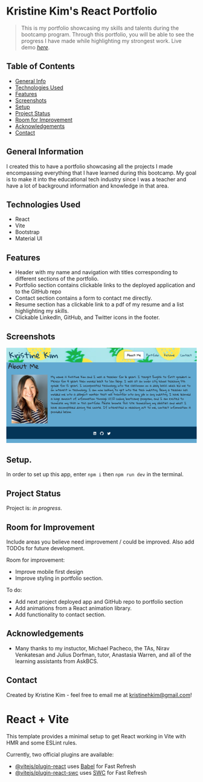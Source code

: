 # Kristine Kim's React Portfolio
> This is my portfolio showcasing my skills and talents during the bootcamp program.  Through this portfolio, you will be able to see the progress I have made while highlighting my strongest work.
> Live demo [_here_](https://super-buttercream-4cf897.netlify.app/). <!-- If you have the project hosted somewhere, include the link here. -->

## Table of Contents
* [General Info](#general-information)
* [Technologies Used](#technologies-used)
* [Features](#features)
* [Screenshots](#screenshots)
* [Setup](#setup)
* [Project Status](#project-status)
* [Room for Improvement](#room-for-improvement)
* [Acknowledgements](#acknowledgements)
* [Contact](#contact)
<!-- * [License](#license) -->


## General Information
I created this to have a portfolio showcasing all the projects I made encompassing everything that I have learned during this bootcamp.  My goal is to make it into the educational tech industry since I was a teacher and have a lot of background information and knowledge in that area.
<!-- You don't have to answer all the questions - just the ones relevant to your project. -->


## Technologies Used
- React
- Vite
- Bootstrap
- Material UI



## Features
- Header with my name and navigation with titles corresponding to different sections of the portfolio.
- Portfolio section contains clickable links to the deployed application and to the GitHub repo
- Contact section contains a form to contact me directly.
- Resume section has a clickable link to a pdf of my resume and a list highlighting my skills.
- Clickable LinkedIn, GitHub, and Twitter icons in the footer.


## Screenshots
![Example screenshot](./src/components/assets/images/portfolio-screenshot.png)
<!-- If you have screenshots you'd like to share, include them here. -->


## Setup.
In order to set up this app, enter `npm i` then `npm run dev` in the terminal.



## Project Status
Project is: _in progress_.


## Room for Improvement
Include areas you believe need improvement / could be improved. Also add TODOs for future development.

Room for improvement:
- Improve mobile first design
- Improve styling in portfolio section.

To do:
- Add next project deployed app and GitHub repo to portfolio section
- Add animations from a React animation library.
- Add functionality to contact section.


## Acknowledgements
- Many thanks to my instuctor, Michael Pacheco, the TAs, Nirav Venkatesan and Julius Dorfman, tutor, Anastasia Warren, and all of the learning assistants from AskBCS. 


## Contact
Created by Kristine Kim - feel free to email me at kristinehkim@gmail.com!


<!-- Optional -->
<!-- ## License -->
<!-- This project is open source and available under the [... License](). -->

<!-- You don't have to include all sections - just the one's relevant to your project -->

# React + Vite

This template provides a minimal setup to get React working in Vite with HMR and some ESLint rules.

Currently, two official plugins are available:

- [@vitejs/plugin-react](https://github.com/vitejs/vite-plugin-react/blob/main/packages/plugin-react/README.md) uses [Babel](https://babeljs.io/) for Fast Refresh
- [@vitejs/plugin-react-swc](https://github.com/vitejs/vite-plugin-react-swc) uses [SWC](https://swc.rs/) for Fast Refresh
